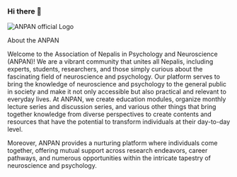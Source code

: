 ### Hi there 👋
![ANPAN official Logo](https://github.com/anpn2023/anpn2023/assets/141376968/5a63c933-1491-4919-b861-cb1603880fc7)


About the ANPAN

Welcome to the Association of Nepalis in Psychology and Neuroscience (ANPAN)! We are a vibrant community that unites all Nepalis, including experts, students, researchers, and those simply curious about the fascinating field of neuroscience and psychology. Our platform serves to bring the knowledge of neuroscience and psychology to the general public in society and make it not only accessible but also practical and relevant to everyday lives. At ANPAN, we create education modules, organize monthly lecture series and discussion series, and various other things that bring together knowledge from diverse perspectives to create contents and resources that have the potential to transform individuals at their day-to-day level.  

Moreover, ANPAN provides a nurturing platform where individuals come together, offering mutual support across research endeavors, career pathways, and numerous opportunities within the intricate tapestry of neuroscience and psychology. 
